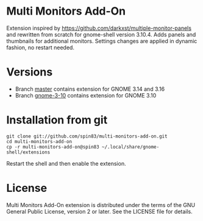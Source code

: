Multi Monitors Add-On
=====================

Extension inspired by https://github.com/darkxst/multiple-monitor-panels 
and rewritten from scratch for gnome-shell version 3.10.4.  Adds panels 
and thumbnails for additional monitors. Settings changes are applied 
in dynamic fashion, no restart needed.

Versions
========

* Branch [master](https://github.com/spin83/multi-monitors-add-on/tree/master) contains extension for GNOME 3.14 and 3.16
* Branch [gnome-3-10](https://github.com/spin83/multi-monitors-add-on/tree/gnome-3-10) contains extension for GNOME 3.10

Installation from git
=====================

    git clone git://github.com/spin83/multi-monitors-add-on.git
    cd multi-monitors-add-on
    cp -r multi-monitors-add-on@spin83 ~/.local/share/gnome-shell/extensions

Restart the shell and then enable the extension.

License
=======

Multi Monitors Add-On extension is distributed under the terms of the 
GNU General Public License, version 2 or later. See the LICENSE file for details.
